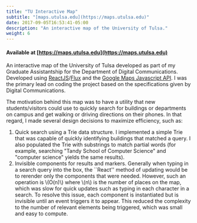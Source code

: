 ```yaml
---
title: "TU Interactive Map"
subtitle: "[maps.utulsa.edu](https://maps.utulsa.edu)"
date: 2017-09-05T16:53:41-05:00
description: "An interactive map of the University of Tulsa."
weight: 6
---
```


#### Available at [https://maps.utulsa.edu](https://maps.utulsa.edu)

An interactive map of the University of Tulsa developed as part of my
Graduate Assistantship for the Department of Digital
Communications. Developed
using
[ReactJS](https://facebook.github.io/react/)/[Flux](https://facebook.github.io/flux/) and
the
[Google Maps Javascript API](https://developers.google.com/maps/documentation/javascript/). I
was the primary lead on coding the project based on the specifications
given by Digital Communications.

The motivation behind this map was to have a utility that new
students/visitors could use to quickly search for buildings or
departments on campus and get walking or driving directions on their
phones. In that regard, I made several design decisions to maximize
efficiency, such as:

1. Quick search using a Trie data structure. I implemented a simple
   Trie that was capable of quickly identifying buildings that matched
   a query. I also populated the Trie with substrings to match partial
   words (for example, searching "Tandy School of Computer Science" and
   "computer science" yields the same results).
2. Invisible components for results and markers. Generally when typing
   in a search query into the box, the ``React'' method of updating
   would be to rerender only the components that were needed. However,
   such an operation is \\(O(n)\\) where \\(n\\) is the number of
   places on the map, which was slow for quick updates such as typing
   in each character in a search. To resolve this issue, each
   component is instantiated but is invisible until an event triggers
   it to appear. This reduced the complexity to the number of relevant
   elements being triggered, which was small and easy to compute.

<script type="text/javascript" src="https://cdnjs.cloudflare.com/ajax/libs/mathjax/2.7.1/MathJax.js?config=TeX-AMS-MML_HTMLorMML"></script>
